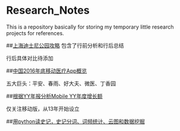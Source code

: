 # Research_Notes
This is a repository basically for storing my temporary little research projects for references.

##[上海迪士尼公园攻略](https://github.com/vivi3nli/Research_Notes/tree/master/Disneyland-Shanghai)
包含了行前分析和行后总结

行后具体对比待添加

##[中国2016年底移动医疗App概览](https://github.com/vivi3nli/Research_Notes/tree/master/MobileHealthChine%E4%B8%AD%E5%9B%BD%E7%A7%BB%E5%8A%A8%E5%8C%BB%E7%96%97)

五大巨头：平安、春雨、好大夫、微医、丁香园

##[根据YY年报分析Mobile YY年度增长额](https://github.com/vivi3nli/Research_Notes/tree/master/YY-Mobile-Growth)

仅关注移动版，从13年开始设立

##[用python读史记，史记分词、词频统计、云图和数据挖掘](https://github.com/vivi3nli/Research_Notes/tree/master/History_dataminig)
